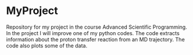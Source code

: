 # MyProject

Repository for my project in the course Advanced Scientific Programming. In the project I will improve one of my python codes. The code extracts information about the proton transfer reaction from an MD trajectory. The code also plots some of the data.
